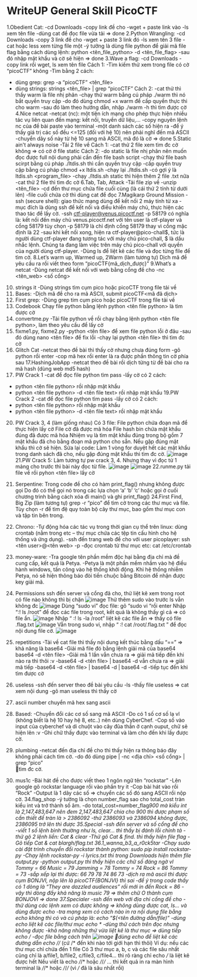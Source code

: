 # WriteUP General Skill PicoCTF
1.Obedient Cat: 
-cd Downloads 
-copy link đề cho
-wget + paste link vào
-ls xem tên file
-dùng cat để đọc file vừa tải => done
2.Python Wrangling:
-cd Downloads
-copy 3 link đề cho
-wget + paste 3 link đó
-ls xem tên 3 file
-cat hoặc less xem từng file một
-ý tưởng là dùng file python để giải mã file flag bằng cách dùng lệnh:
python <tên_file_python> -d <tên_file_flag>
-sau đó nhập mật khẩu và cờ sẽ hiện => done
3.Wave a flag:
-cd Downloads 
-copy link rồi wget, ls xem tên file
Cách 1:
-Tìm kiếm thử xem trong file có cờ “picoCTF” không
-Tìm bằng 2 cách:
+ dùng grep: grep -a “picoCTF” <tên_file>
+ dùng strings: strings <tên_file> | grep “picoCTF”
Cách 2:
-cat thử thì thấy warm là file nhị phân 
-chạy thử warm bằng cú pháp ./warm thì nó bắt quyền truy cập
-do đó dùng chmod +x warm để cấp quyền thực thi cho warm
-sau đó làm theo hướng dẫn, nhập ./warm -h thì tìm được cờ
4.Nice netcat
-netcat (nc): một tiện ích mạng cho phép thực hiện nhiều tác vụ liên quan đến mạng: kết nối, truyền dữ liệu,…
-copy nguyên lệnh nc của đề bài paste vào terminal
-một danh sách các số hiện ra
-để ý thấy giá trị các số đều <=125 (đối với hệ 10) nên phải nghĩ đến mã ASCII
-chuyển dãy số này từ hệ 10 sang mã ASCII, mã đó là cờ => done 
5.Static ain't always noise
-Tải 2 file về 
Cách 1: 
-cat thử 2 file xem tìm đc cờ không => có cờ ở file static
Cách 2:
-do static là file nhị phân nên muốn đọc được full nội dung phải cần đến file bash script 
-chạy thử file bash scirpt bằng cú pháp ./ltdis.sh thì cần quyền truy cập
-cấp quyền truy cập bằng cú pháp chmod +x ltdis.sh
-chạy lại ./ltdis.sh
-có gợi ý là ltdis.sh <program_file>
-chạy ./ltdis.sh static thì hiện thêm 2 file .txt nữa 
-cat thử 2 file thì tìm đc cờ
6.Tab, Tab, Attack
-Tải file zip về
-unzip <tên_file>
-cd đến thư mục chứa file cuối cùng (là cái thứ 2 tính từ dưới lên)
-file cuối chứa cờ thì dùng cat để đọc
7.Magikarp Ground Mission
-ssh (secure shell): giao thức mạng dùng để kết nối 2 máy tính từ xa
-mục đích là dùng ssh để kết nối và điều khiển máy chủ, thực hiện các thao tác để lấy cờ.
-ssh ctf-player@venus.picoctf.net -p 58179 có nghĩa là:
kết nối đến máy chủ venus.picoctf.net với tên user là ctf-player và cổng 58179
tùy chọn -p 58179 là chỉ định cổng 58179 thay vì cổng mặc định là 22
-sau khi kết nối xong, hiện ra ctf-player@pico-chall$, tức là người dùng ctf-player đang tương tác với máy chủ pico-chall, $ là dấu nhắc lệnh. Chúng ta đang làm việc trên máy chủ pico-chall với quyền của người dùng ctf-player.
-Dùng ls để liệt kê các file và đọc từng file để tìm cờ.
8.Let’s warm up, Warmed up, 2Warm (làm tương tự)
Dịch mã đề yêu cầu ra rồi viết theo form “picoCTF{mã_dịch_được}”
9.What’s a netcat
-Dùng netcat để kết nối với web bằng cổng đề cho
-nc <tên_web> <số cổng>
10. strings it
-Dùng strings tìm cụm pico hoặc picoCTF trong file tải về
11. Bases:
-Dịch mã đề cho ra mã ASCII, submit picoCTF<mã đã dịch>
12. First grep:
-Dùng grep tim cụm pico hoặc picoCTF trong file tải về
13. Codebook
Chạy file python bằng lệnh python <tên file python> là tìm được cờ
14. convertme.py 
-Tải file python về rồi chạy bằng lệnh python <tên file python>, làm theo yêu cầu để lấy cờ
15. fixme1.py, fixme2.py
-python <tên file> để xem file python lỗi ở đâu
-sau đó dùng nano <tên file> để fix lỗi
-chạy lại python <tên file> thì tìm đc cờ
16. Glitch Cat
-netcat theo đề bài thì thấy cờ nhưng chưa đúng form
-gõ python rồi enter
-cop mã hex rồi enter là ra được phần thông tin cờ phía sau
17.HashingJobApp
-netcat theo đề bài rồi dịch từng từ đề bài cho ra mã hash (dùng web md5 hash)
18. PW Crack 1
-cat để đọc file python tìm pass
-lấy cờ có 2 cách:
+ python <tên file python> rồi nhập mật khẩu
+ python <tên file python> -d <tên file text> rồi nhập mật khẩu
19.PW Crack 2
-cat để đọc file python tìm pass
-lấy cờ có 2 cách:
+ python <tên file python> rồi nhập mật khẩu
+ python <tên file python> -d <tên file text> rồi nhập mật khẩu
20. PW Crack 3, 4 (làm giống nhau)
Có 3 file:
File python chứa đoạn mã để thực hiện lấy cờ
File cờ đã được mã hóa
File hash bin chứa mật khẩu đúng đã được mã hóa
Nhiệm vụ là tìm mật khẩu đúng trong bộ gồm 7 mật khẩu đã cho bằng đoạn mã python cho sẵn. Nếu gặp đúng mật khẩu thì cờ sẽ hiện.
Sửa lại code:
Làm 1 vòng for duyệt hết các mật khẩu trong danh sách đã cho, nếu gặp đúng mật khẩu thì tìm đc cờ.
![image](https://github.com/user-attachments/assets/3b092ac7-8c70-46e8-bc3c-45b956019d93)
21.PW Crack 5:
Làm tương tự pw crack 3, 4. Nhưng thay vì đọc từ 1 mảng cho trước thì bài này đọc từ file.
![image](https://github.com/user-attachments/assets/6f1a20aa-56d9-4ec9-8f87-16f7528b6979)
![image](https://github.com/user-attachments/assets/b3209bff-cb40-4831-b8ad-57a13b99035e)
22.runme.py
tải file về rồi pyhon <tên file> lấy cờ
23. Serpentine:
Trong code đề cho có hàm print_flag() nhưng không được gọi 
Do đó có thể gọi nó trong các lựa chọn ‘a’ ‘b’ ‘c’ hoặc gọi ở cuối chương trình bằng cách xóa đi main() và ghi print_flag()
24.First Find, Big Zip (làm tương tự)
grep -r “pico” để tìm cờ trong các thư mục và file.
Tùy chọn -r để tìm đệ quy toàn bộ cây thư mục, bao gồm thư mục con và tập tin bên trong.
25. Chrono:
-Tự động hóa các tác vụ trong thời gian cụ thể trên linux: dùng crontab (nằm trong etc – thư mục chứa các tệp tin cấu hình cho hệ thống và ứng dụng).
-ssh đến trang web đề cho với user picoplayer:
ssh <tên user>@<tên web> -p <port>
-đọc crontab từ thư mục etc:
cat /etc/crontab
26. money-ware:
-Tra google tên phần mềm độc hại bằng địa chỉ mà đề cung cấp, kết quả là Petya.
-Petya là một phần mềm nhắm vào hệ điều hành windows, tấn công vào hệ thống khởi động. Khi hệ thống nhiễm Petya, nó sẽ hiện thông báo đòi tiền chuộc bằng Bitcoin để nhận được key giải mã.
27. Permissions 
ssh đến server và cổng đã cho, thử liệt kê xem trong root có file nào không thì bị chặn
![image](https://github.com/user-attachments/assets/52164eb3-0c89-4f60-8dac-339a342bb424)
Thử thêm sudo vào trước ls vẫn không đc
![image](https://github.com/user-attachments/assets/6b423a5e-3ac3-4d7c-8b5b-e2554fd41081)
Dùng “sudo vi” đọc file: gõ “sudo vi “rồi enter
Nhập “:! ls /root” để đọc các file trong root, kết quả là không thấy gì cả => có file ẩn.
![image](https://github.com/user-attachments/assets/3bea8fbb-f0fd-4cd0-beb7-a76af3dc9da2)
Nhập “ :! ls -la /root” liệt kê các file ẩn => thấy có file .flag.txt
![image](https://github.com/user-attachments/assets/398942dd-9ebe-4f6d-9629-33b8c48c1fa2)
Vẫn trong sudo vi, nhập “ :! cat /root/.flag.txt ” để đọc nội dung file cờ.
![image](https://github.com/user-attachments/assets/a6c327ef-222e-4993-9424-f6bc253c8a43)
28. repetitions
-Tải về cat file thì thấy nội dung kết thúc bằng dấu “==” => khả năng là base64
-Giải mã file đó bằng lệnh giải mã của base64
base64 -d <tên file> 
-Giải mã 1 lần vẫn chưa ra => giải mã tiếp đến khi nào ra thì thôi :v 
-base64 -d <tên file> | base64 -d 
vẫn chưa ra => giãi mã tiếp
-base64 -d <tên file> | base64 -d | base64 -d
-tiếp tục đến khi tìm được cờ

29. useless
-ssh đến server theo đề bài yêu cầu
-ls 
-thấy file useless => cat xem nội dung
-gõ man useless thì thấy cờ
30. ascii number
chuyển mã hex sang ascii
31. Based:
-Chuyển đổi các cơ số sang mã ASCII
-Do có 1 số cơ số lạ vl (không biết là hệ 10 hay hệ 8, etc..) nên dùng CyberChef.
-Cop số vào input của cyberchef và di chuột vào cây đũa thần ở cạnh ouput, chữ sẽ hiện lên :v
-Ghi chữ thấy được vào terminal và làm cho đến khi lấy được cờ. 
32. plumbing
-netcat đến địa chỉ đề cho thì thấy hiện ra thông báo đây không phải cách tìm cờ.
-do đó dùng pipe | 
-nc <địa chỉ> <số cổng> | grep “pico”  
tìm đc cờ.
33. mus1c
-Bài hát đề cho được viết theo 1 ngôn ngữ tên “rockstar”
-Lên google gõ rockstar language rồi vào phần try it
-Cop bài hát vào rồi “Rock”
-Output là 1 dãy các số => chuyển các số đó sang ASCII rồi nộp cờ.
34.flag_shop
-ý tưởng là chọn number_flag sao cho total_cost tràn kiểu int và trở thành số âm.
-do total_cost=number_flag*900 mà kiểu int là 2,147,483,647 nên đem 2,147,483,647 chia cho 900 thì được phạm số cần thiết để tràn là > 2386092 
-thử 2386093 và 2386094 không được, 2386095 trở lên thì được
35.Special
-ssh đến server và số cổng đề cho
-viết 1 số lệnh bình thường như ls, clear… thì thấy bị đánh lỗi chính tả
-thử gõ 2 lệnh liền: Cat & clear 
-Thử gõ Cat & find. thì thấy hiện file flag
-Gõ tiếp Cat & cat blargh/flag.txt
36.1_wanna_b3_a_r0ck5tar
-Chạy sudo cài đặt trình chuyển đổi rockstar thành python: 
sudo pip install rockstar-py
-Chạy lệnh rockstar-py -i lyrics.txt thì trong Downloads hiện thêm file output.py
-python output.py thì thấy hiện các chữ số đáng ngờ vl 
Tommy = 66 Music = 79 Jamming = 78 Tommy = 74 Rock = 86 Tommy = 73 
-sắp xếp lại thì được: 66 79 78 74 86 73
-dịch ra mã ascii thì được cụm BONJVI, nộp lên là picoCTF{BONJVI} thì sai
-để ý trong code thấy có 1 dòng là “They are dazzled audiences” rồi mới in đến Rock = 86 
-vậy thì dòng đấy khả năng là music 79 => thêm chữ O thành cụm BONJOVI => done
37.Specialer
-ssh đến web với địa chỉ cổng đề cho
-thử dùng các lệnh xem có được không => không dùng được cat, ls… và dùng được echo
-tra mạng xem có cách nào in ra nội dung file bằng echo không thì có và cú pháp là:
echo “$(<tên đường dẫn/file)”
-dùng echo liệt kê các file/thư mục
echo *
-dùng thử cách trên đọc nhưng không được
-khả năng những thứ vừa liệt kê là thư mục => dùng tiếp
echo */*
-đọc file bằng cách trên
![image](https://github.com/user-attachments/assets/f60c3053-458d-41a0-8721-df916cbc9b14)
dùng echo để liệt kê các đường dẫn
echo */*/* (cứ /* đến khi nào tới giới hạn thì thôi)
Ví dụ: nếu các thư mục chỉ chứa đến 1 file 
Có 3 thư mục a, b, c và các file sâu nhất cũng chỉ là a/file1, b/file2, c/file3, c/file4… thì rõ ràng chỉ echo */* là liệt kê được hết
Nếu viết là echo */*/* hoặc */*/*/* … thì kết quả in ra màn hình terminal là */*/* hoặc */*/*/* (vì */* đã là sâu nhất rồi)
